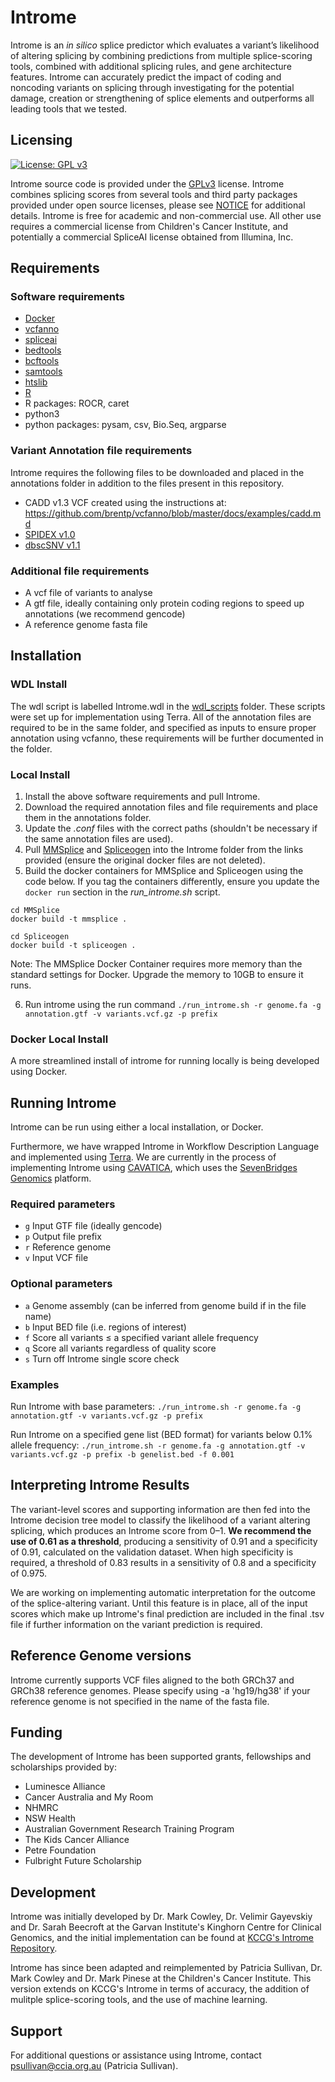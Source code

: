 # Introme

Introme is an _in silico_ splice predictor which evaluates a variant’s likelihood of altering splicing by combining predictions from multiple splice-scoring tools, combined with additional splicing rules, and gene architecture features. Introme can accurately predict the impact of coding and noncoding variants on splicing through investigating for the potential damage, creation or strengthening of splice elements and outperforms all leading tools that we tested.

## Licensing
[![License: GPL v3](https://img.shields.io/badge/License-GPLv3-green.svg)](https://www.gnu.org/licenses/gpl-3.0)

Introme source code is provided under the [GPLv3](https://github.com/CCICB/introme/blob/master/LICENSE) license. Introme combines splicing scores from several tools and third party packages provided under open source licenses, please see [NOTICE](https://github.com/CCICB/introme/blob/master/NOTICE) for additional details. Introme is free for academic and non-commercial use. All other use requires a commercial license from Children's Cancer Institute, and potentially a commercial SpliceAI license obtained from Illumina, Inc.

## Requirements

### Software requirements
- [Docker](https://docs.docker.com/get-docker/)
- [vcfanno](https://github.com/brentp/vcfanno) 
- [spliceai](https://github.com/Illumina/SpliceAI)
- [bedtools](https://bedtools.readthedocs.io/en/latest/content/installation.html)
- [bcftools](http://www.htslib.org/download/)
- [samtools](http://www.htslib.org/download/)
- [htslib](http://www.htslib.org/download/)
- [R](https://www.r-project.org/)
- R packages: ROCR, caret
- python3
- python packages: pysam, csv, Bio.Seq, argparse

### Variant Annotation file requirements
Introme requires the following files to be downloaded and placed in the annotations folder in addition to the files present in this repository.

- CADD v1.3 VCF created using the instructions at: https://github.com/brentp/vcfanno/blob/master/docs/examples/cadd.md
- [SPIDEX v1.0](https://www.openbioinformatics.org/annovar/spidex_download_form.php)
- [dbscSNV v1.1](http://www.liulab.science/dbscsnv.html)

### Additional file requirements
- A vcf file of variants to analyse
- A gtf file, ideally containing only protein coding regions to speed up annotations (we recommend gencode)
- A reference genome fasta file

## Installation

### WDL Install
The wdl script is labelled Introme.wdl in the [wdl_scripts](https://github.com/CCICB/introme/tree/master/wdl_scripts) folder. These scripts were set up for implementation using Terra. All of the annotation files are required to be in the same folder, and specified as inputs to ensure proper annotation using vcfanno, these requirements will be further documented in the folder.

### Local Install
1. Install the above software requirements and pull Introme. 
2. Download the required annotation files and file requirements and place them in the annotations folder.
3. Update the _.conf_ files with the correct paths (shouldn't be necessary if the same annotation files are used).
4. Pull [MMSplice](https://github.com/gagneurlab/MMSplice_MTSplice) and [Spliceogen](https://github.com/VCCRI/Spliceogen) into the Introme folder from the links provided (ensure the original docker files are not deleted).
5. Build the docker containers for MMSplice and Spliceogen using the code below. If you tag the containers differently, ensure you update the `docker run` section in the _run_introme.sh_ script.

```
cd MMSplice
docker build -t mmsplice .
```
```
cd Spliceogen
docker build -t spliceogen .
```
Note: The MMSplice Docker Container requires more memory than the standard settings for Docker. Upgrade the memory to 10GB to ensure it runs.

6. Run introme using the run command `./run_introme.sh -r genome.fa -g annotation.gtf -v variants.vcf.gz -p prefix`

### Docker Local Install
A more streamlined install of introme for running locally is being developed using Docker. 


## Running Introme
Introme can be run using either a local installation, or Docker. 

Furthermore, we have wrapped Introme in Workflow Description Language and implemented using [Terra](https://terra.bio/). We are currently in the process of implementing Introme using [CAVATICA](https://www.cavatica.org), which uses the [SevenBridges Genomics](https://www.sevenbridges.com/) platform.

### Required parameters
- `g` Input GTF file (ideally gencode)
- `p` Output file prefix
- `r` Reference genome
- `v` Input VCF file

### Optional parameters
- `a` Genome assembly (can be inferred from genome build if in the file name)
- `b` Input BED file (i.e. regions of interest)
- `f` Score all variants ≤ a specified variant allele frequency
- `q` Score all variants regardless of quality score
- `s` Turn off Introme single score check

### Examples

Run Introme with base parameters:
`./run_introme.sh -r genome.fa -g annotation.gtf -v variants.vcf.gz -p prefix`

Run Introme on a specified gene list (BED format) for variants below 0.1% allele frequency:
`./run_introme.sh -r genome.fa -g annotation.gtf -v variants.vcf.gz -p prefix -b genelist.bed -f 0.001`

## Interpreting Introme Results

The variant-level scores and supporting information are then fed into the Introme decision tree model to classify the likelihood of a variant altering splicing, which produces an Introme score from 0–1. **We recommend the use of 0.61 as a threshold**, producing a sensitivity of 0.91 and a specificity of 0.91, calculated on the validation dataset. When high specificity is required, a threshold of 0.83 results in a sensitivity of 0.8 and a specificity of 0.975.

We are working on implementing automatic interpretation for the outcome of the splice-altering variant. Until this feature is in place, all of the input scores which make up Introme's final prediction are included in the final .tsv file if further information on the variant prediction is required. 

## Reference Genome versions
Introme currently supports VCF files aligned to the both GRCh37 and GRCh38 reference genomes. Please specify using -a 'hg19/hg38' if your reference genome is not specified in the name of the fasta file.

## Funding

The development of Introme has been supported grants, fellowships and scholarships provided by:
- Luminesce Alliance
- Cancer Australia and My Room
- NHMRC
- NSW Health
- Australian Government Research Training Program
- The Kids Cancer Alliance
- Petre Foundation
- Fulbright Future Scholarship

## Development

Introme was initially developed by Dr. Mark Cowley, Dr. Velimir Gayevskiy and Dr. Sarah Beecroft at the Garvan Institute's Kinghorn Centre for Clinical Genomics, and the initial implementation can be found at [KCCG's Introme Repository](https://github.com/KCCG/introme). 

Introme has since been adapted and reimplemented by Patricia Sullivan, Dr. Mark Cowley and Dr. Mark Pinese at the Children's Cancer Institute. This version extends on KCCG's Introme in terms of accuracy, the addition of mulitple splice-scoring tools, and the use of machine learning.

## Support

For additional questions or assistance using Introme, contact psullivan@ccia.org.au (Patricia Sullivan).
